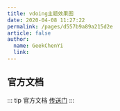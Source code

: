 ```yaml
---
title: vdoing主题效果图
date: 2020-04-08 11:27:22
permalink: /pages/d557b9a89a215d2e
article: false
author: 
  name: GeekChenYi
  link: 
---
```


## 官方文档

::: tip 官方文档
[传送门](https://doc.xugaoyi.com/pages/52d5c3/)
:::

